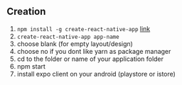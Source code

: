 ## Creation
1. `npm install -g create-react-native-app` [link](https://github.com/react-community/create-react-native-app)
2. `create-react-native-app app-name`
3. choose blank (for empty layout/design)
4. choose no if you dont like yarn as package manager
5. cd to the folder or name of your application folder
6. npm start
7. install expo client on your android (playstore or istore)
